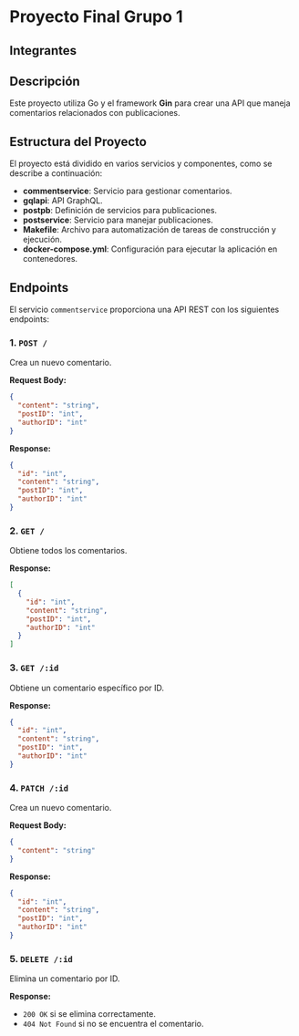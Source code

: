# Proyecto Final Grupo 1

## Integrantes

## Descripción

Este proyecto utiliza Go y el framework **Gin** para crear una API que maneja comentarios relacionados con publicaciones.

## Estructura del Proyecto

El proyecto está dividido en varios servicios y componentes, como se describe a continuación:

- **commentservice**: Servicio para gestionar comentarios.
- **gqlapi**: API GraphQL.
- **postpb**: Definición de servicios para publicaciones.
- **postservice**: Servicio para manejar publicaciones.
- **Makefile**: Archivo para automatización de tareas de construcción y ejecución.
- **docker-compose.yml**: Configuración para ejecutar la aplicación en contenedores.

## Endpoints

El servicio `commentservice` proporciona una API REST con los siguientes endpoints:

### 1. `POST /`
Crea un nuevo comentario.

**Request Body:**
```json
{
  "content": "string",
  "postID": "int",
  "authorID": "int"
}
```
**Response:**
```json
{
  "id": "int",
  "content": "string",
  "postID": "int",
  "authorID": "int"
}
```
### 2. `GET /`
Obtiene todos los comentarios.

**Response:**
```json
[
  {
    "id": "int",
    "content": "string",
    "postID": "int",
    "authorID": "int"
  }
]
```
### 3. `GET /:id`
Obtiene un comentario específico por ID.

**Response:**
```json
{
  "id": "int",
  "content": "string",
  "postID": "int",
  "authorID": "int"
}
```
### 4. `PATCH /:id`
Crea un nuevo comentario.

**Request Body:**
```json
{
  "content": "string"
}
```
**Response:**
```json
{
  "id": "int",
  "content": "string",
  "postID": "int",
  "authorID": "int"
}
```
### 5. `DELETE /:id`
Elimina un comentario por ID.

**Response:**
- `200 OK` si se elimina correctamente.
- `404 Not Found` si no se encuentra el comentario.

